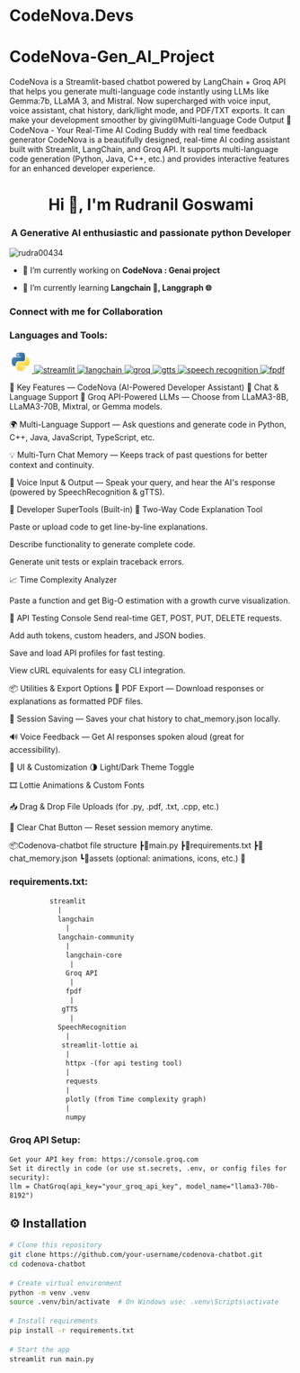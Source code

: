 # CodeNova.Devs
# CodeNova-Gen_AI_Project
CodeNova is a Streamlit-based chatbot powered by LangChain + Groq API that helps you generate multi-language code instantly using LLMs like Gemma:7b, LLaMA 3, and Mistral. Now supercharged with voice input, voice assistant, chat history, dark/light mode, and PDF/TXT exports. It can make your development smoother by giving🌐Multi-language Code Output
🔮 CodeNova - Your Real-Time AI Coding Buddy with real time feedback generator
CodeNova is a beautifully designed, real-time AI coding assistant built with Streamlit, LangChain, and Groq API. It supports multi-language code generation (Python, Java, C++, etc.) and provides interactive features for an enhanced developer experience.
<h1 align="center">Hi 👋, I'm Rudranil Goswami</h1>
<h3 align="center">A Generative AI enthusiastic and passionate python Developer</h3>

<p align="left"> <img src="https://komarev.com/ghpvc/?username=rudra00434&label=Profile%20views&color=0e75b6&style=flat" alt="rudra00434" /> </p>

- 🔭 I’m currently working on **CodeNova : Genai project**

- 🌱 I’m currently learning **Langchain 🔗, Langgraph 🌐**

<h3 align="left">Connect with me for Collaboration</h3>
<p align="left">
</p>

<h3 align="left">Languages and Tools:</h3>
<p align="left">
  <a href="https://www.python.org" target="_blank" rel="noreferrer">
    <img src="https://raw.githubusercontent.com/devicons/devicon/master/icons/python/python-original.svg" alt="python" width="40" height="40"/>
  </a>
  
  <a href="https://streamlit.io/" target="_blank" rel="noreferrer">
    <img src="https://streamlit.io/images/brand/streamlit-logo-secondary-colormark-darktext.svg" alt="streamlit" width="100" height="40"/>
  </a>
  
  <a href="https://www.langchain.com/" target="_blank" rel="noreferrer">
    <img src="https://avatars.githubusercontent.com/u/139895288?s=200&v=4" alt="langchain" width="40" height="40"/>
  </a>
  
  <a href="https://groq.com/" target="_blank" rel="noreferrer">
    <img src="https://avatars.githubusercontent.com/u/106233137?s=200&v=4" alt="groq" width="40" height="40"/>
  </a>

  <a href="https://pypi.org/project/gTTS/" target="_blank" rel="noreferrer">
    <img src="https://img.icons8.com/fluency/48/audio-wave.png" alt="gtts" width="40" height="40"/>
  </a>

  <a href="https://pypi.org/project/SpeechRecognition/" target="_blank" rel="noreferrer">
    <img src="https://img.icons8.com/color/48/microphone--v1.png" alt="speech recognition" width="40" height="40"/>
  </a>

  <a href="https://pyfpdf.github.io/fpdf2/" target="_blank" rel="noreferrer">
    <img src="https://img.icons8.com/external-flat-icons-inmotus-design/67/external-pdf-graphic-design-flat-icons-inmotus-design.png" alt="fpdf" width="40" height="40"/>
  </a>
</p>


🚀 Key Features — CodeNova (AI-Powered Developer Assistant)
💬 Chat & Language Support
🧠 Groq API-Powered LLMs — Choose from LLaMA3-8B, LLaMA3-70B, Mixtral, or Gemma models.

🌍 Multi-Language Support — Ask questions and generate code in Python, C++, Java, JavaScript, TypeScript, etc.

💡 Multi-Turn Chat Memory — Keeps track of past questions for better context and continuity.

🔁 Voice Input & Output — Speak your query, and hear the AI's response (powered by SpeechRecognition & gTTS).

🧠 Developer SuperTools (Built-in)
🧵 Two-Way Code Explanation Tool

Paste or upload code to get line-by-line explanations.

Describe functionality to generate complete code.

Generate unit tests or explain traceback errors.

📈 Time Complexity Analyzer

Paste a function and get Big-O estimation with a growth curve visualization.

🧪 API Testing Console
Send real-time GET, POST, PUT, DELETE requests.

Add auth tokens, custom headers, and JSON bodies.

Save and load API profiles for fast testing.

View cURL equivalents for easy CLI integration.

📦 Utilities & Export Options
🧾 PDF Export — Download responses or explanations as formatted PDF files.

🧠 Session Saving — Saves your chat history to chat_memory.json locally.

🔊 Voice Feedback — Get AI responses spoken aloud (great for accessibility).

🎨 UI & Customization
🌗 Light/Dark Theme Toggle

🎞️ Lottie Animations & Custom Fonts

📥 Drag & Drop File Uploads (for .py, .pdf, .txt, .cpp, etc.)

🧽 Clear Chat Button — Reset session memory anytime.


📦Codenova-chatbot file structure 
 ┣📜main.py
 ┣📜requirements.txt
 ┣📜chat_memory.json
 ┗📂assets (optional: animations, icons, etc.)
🔐 <h3 align="left">requirements.txt:</h3>

              streamlit
                |
                langchain
                  |
                langchain-community
                  |
                  langchain-core
                   |
                  Groq API
                   |
                  fpdf
                   |
                 gTTS
                   |
                SpeechRecognition
                  |
                 streamlit-lottie ai
                  |
                  httpx -(for api testing tool)
                  |
                  requests
                  |
                  plotly (from Time complexity graph)
                  |
                  numpy
                 


<h3 align="left">Groq API Setup:</h3>



    Get your API key from: https://console.groq.com
    Set it directly in code (or use st.secrets, .env, or config files for security):
    llm = ChatGroq(api_key="your_groq_api_key", model_name="llama3-70b-8192")

                
 ## ⚙️ Installation

```bash
# Clone this repository
git clone https://github.com/your-username/codenova-chatbot.git
cd codenova-chatbot

# Create virtual environment
python -m venv .venv
source .venv/bin/activate  # On Windows use: .venv\Scripts\activate

# Install requirements
pip install -r requirements.txt

# Start the app
streamlit run main.py


